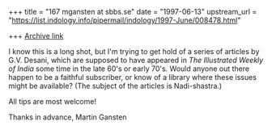 +++
title = "167 mgansten at sbbs.se"
date = "1997-06-13"
upstream_url = "https://list.indology.info/pipermail/indology/1997-June/008478.html"

+++
[Archive link](https://list.indology.info/pipermail/indology/1997-June/008478.html)

I know this is a long shot, but I'm trying to get hold of a series of
articles by G.V. Desani, which are supposed to have appeared in _The
Illustrated Weekly of India_ some time in the late 60's or early 70's. Would
anyone out there happen to be a faithful subscriber, or know of a library
where these issues might be available? (The subject of the articles is
Nadi-shastra.)

All tips are most welcome!

Thanks in advance,
Martin Gansten






